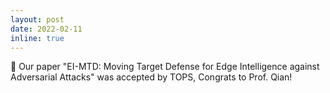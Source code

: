 ```yaml
---
layout: post
date: 2022-02-11 
inline: true
---
```


🎉 Our paper "EI-MTD: Moving Target Defense for Edge Intelligence against Adversarial Attacks" was accepted by TOPS, Congrats to Prof. Qian!